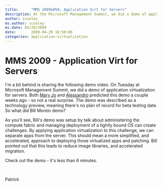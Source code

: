 ```yaml
---
title:      "MMS 2009&#58; Application Virt for Servers"
description: At the Microsoft Management Summit, we did a demo of application virtualization for servers.
author: scooley
ms.author: scooley
ms.date: 04/29/2009
date:       2009-04-29 18:50:00
categories: application-virtualization
---
```

# MMS 2009 - Application Virt for Servers

I'm a bit behind is sharing the following demo video. On Tuesday at Microsoft Management Summit, we did a demo of application virtualization for servers. Both [Mary Jo](http://blogs.zdnet.com/microsoft/?p=2506 "Mary Jo Foley blog post") and [Alessandro](http://www.virtualization.info/2009/04/microsoft-confirms-app-v-for-servers-in.html "Alessandro's blog post") predicted this demo a couple weeks ago - so not a real surprise. The demo was described as a technology preview, meaning there's no plan of record for beta testing date. So what did Bill Morein demo?

As you'll see, Bill's demo was setup by talk about administering the compute fabric and managing deployment of a tightly bound OS can create challenges. By applying application virtualization to this challenge, we can separate apps from the server. This should mean a more simplified, and accelerated, approach to deploying those virtualized apps and patching. Bill pointed out that this leads to reduce image libraries, and accelerated migration. 

Check out the demo - it's less than 6 minutes.

 

Patrick
